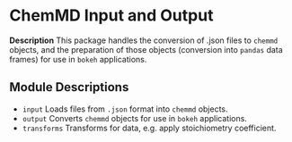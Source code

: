 ChemMD Input and Output
=======================

**Description**
This package handles the conversion of .json files to `chemmd` objects,
and the preparation of those objects (conversion into `pandas` data frames)
for use in `bokeh` applications.

Module Descriptions
-------------------

+ `input` Loads files from `.json` format into `chemmd` objects.
+ `output` Converts `chemmd` objects for use in `bokeh` applications.
+ `transforms` Transforms for data, e.g. apply stoichiometry coefficient.

